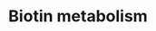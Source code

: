 ---
annotations:
- type: Pathway Ontology
  value: biotin metabolic pathway
authors:
- MaintBot
- AllanKuchinsky
- AlexanderPico
- Christine Chichester
- Mkutmon
- Fehrhart
description: 'Source: [http://www.genome.jp/kegg-bin/show_pathway?mtu00780 KEGG Pathways]'
last-edited: 2019-06-28
organisms:
- Mycobacterium tuberculosis
redirect_from:
- /index.php/Pathway:WP1631
- /instance/WP1631
schema-jsonld:
- '@context': https://schema.org/
  '@id': https://wikipathways.github.io/pathways/WP1631.html
  '@type': Dataset
  creator:
    '@type': Organization
    name: WikiPathways
  description: 'Source: [http://www.genome.jp/kegg-bin/show_pathway?mtu00780 KEGG
    Pathways]'
  keywords:
  - ec:6.2.1.11
  - Biotinyl-CoA
  - Lysine degredation
  - bioA
  - mycP2
  - Holo-[carboxylase]
  - Rv2224c
  - ec:3.5.1.12
  - Biotynyl-5'-AMP
  - cpd:C01037
  - Dethiobiotin
  - 6-Carboxyhexanoyl-CoA
  - N6-D-Biotinyl-L-lysine
  - pepQ
  - Rv2672
  - bioD
  - Rv2223c
  - birA
  - Rv3668c
  - 6-Carboxyhexanoate
  - bioF1
  - bioW
  - ec:6.3.4.10
  - 8-Amino-7-oxononanoate
  - ec:6.3.4.9
  - ec:6.3.4.11
  - 'Tropane, piperidine and '
  - bioF2
  - Biotin
  - pyridine alkaloid biosynthesis
  - mycP1
  - bioB
  - L-Lysine
  license: CC0
  name: Biotin metabolism
seo: CreativeWork
title: Biotin metabolism
wpid: WP1631
---